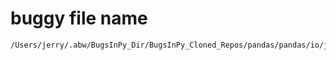 # buggy file name

```text
/Users/jerry/.abw/BugsInPy_Dir/BugsInPy_Cloned_Repos/pandas/pandas/io/json/_json.py
```

